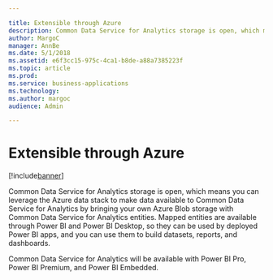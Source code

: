 ```yaml
---

title: Extensible through Azure
description: Common Data Service for Analytics storage is open, which means you can leverage the Azure data stack to make data available to Common Data Service for Analytics by bringing your own Azure Blob storage with Common Data Service for Analytics entities.
author: MargoC
manager: AnnBe
ms.date: 5/1/2018
ms.assetid: e6f3cc15-975c-4ca1-b8de-a88a7385223f
ms.topic: article
ms.prod: 
ms.service: business-applications
ms.technology: 
ms.author: margoc
audience: Admin

---
```

#  Extensible through Azure




[!include[banner](../../../../includes/banner.md)]

Common Data Service for Analytics storage is open, which means you can leverage
the Azure data stack to make data available to Common Data Service for Analytics
by bringing your own Azure Blob storage with Common Data Service for Analytics
entities. Mapped entities are available through Power BI and Power BI Desktop,
so they can be used by deployed Power BI apps, and you can use them to build
datasets, reports, and dashboards.

Common Data Service for Analytics will be available with Power BI Pro, Power BI
Premium, and Power BI Embedded.
